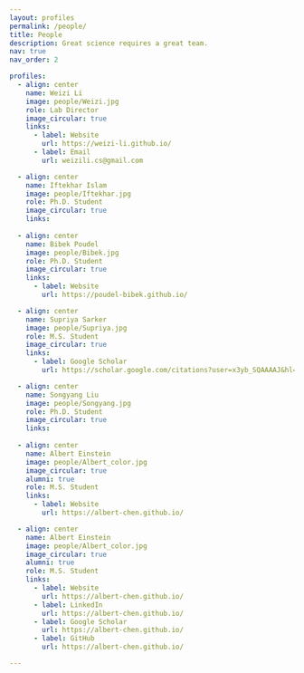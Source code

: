 ```yaml
---
layout: profiles
permalink: /people/
title: People
description: Great science requires a great team.
nav: true
nav_order: 2

profiles:
  - align: center
    name: Weizi Li
    image: people/Weizi.jpg
    role: Lab Director
    image_circular: true 
    links: 
      - label: Website
        url: https://weizi-li.github.io/
      - label: Email
        url: weizili.cs@gmail.com

  - align: center
    name: Iftekhar Islam
    image: people/Iftekhar.jpg
    role: Ph.D. Student
    image_circular: true 
    links: 
      
  - align: center
    name: Bibek Poudel
    image: people/Bibek.jpg
    role: Ph.D. Student
    image_circular: true 
    links:
      - label: Website
        url: https://poudel-bibek.github.io/

  - align: center
    name: Supriya Sarker
    image: people/Supriya.jpg
    role: M.S. Student
    image_circular: true 
    links:
      - label: Google Scholar
        url: https://scholar.google.com/citations?user=x3yb_SQAAAAJ&hl=en&oi=ao

  - align: center
    name: Songyang Liu
    image: people/Songyang.jpg
    role: Ph.D. Student
    image_circular: true 
    links:
      
  - align: center
    name: Albert Einstein
    image: people/Albert_color.jpg
    image_circular: true
    alumni: true 
    role: M.S. Student
    links:
      - label: Website
        url: https://albert-chen.github.io/

  - align: center
    name: Albert Einstein
    image: people/Albert_color.jpg
    image_circular: true
    alumni: true 
    role: M.S. Student
    links:
      - label: Website
        url: https://albert-chen.github.io/
      - label: LinkedIn
        url: https://albert-chen.github.io/
      - label: Google Scholar
        url: https://albert-chen.github.io/
      - label: GitHub
        url: https://albert-chen.github.io/

---
```


